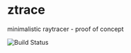 # ztrace
minimalistic raytracer - proof of concept

![Build Status](https://travis-ci.org/AxelZschutschke/ztrace.svg?branch=master)
